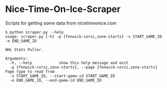 Nice-Time-On-Ice-Scraper
========================

Scripts for getting some data from nicetimeonice.com


    $ python scraper.py --help
    usage: scraper.py [-h] -p {fenwick-corsi,zone-starts} -s START_GAME_ID -e END_GAME_ID

    NHL Stats Puller.

    Arguments:
      -h, --help            show this help message and exit
      -p {fenwick-corsi,zone-starts}, --page {fenwick-corsi,zone-starts} Page type to read from
      -s START_GAME_ID, --start-game-id START_GAME_ID
      -e END_GAME_ID, --end-game-id END_GAME_ID

